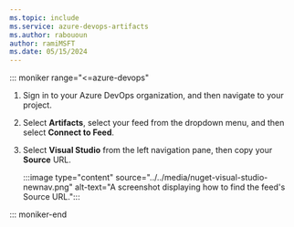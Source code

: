 ```yaml
---
ms.topic: include
ms.service: azure-devops-artifacts
ms.author: rabououn
author: ramiMSFT
ms.date: 05/15/2024
---
```


::: moniker range="<=azure-devops"

1. Sign in to your Azure DevOps organization, and then navigate to your project.

1. Select **Artifacts**, select your feed from the dropdown menu, and then select **Connect to Feed**.

1. Select **Visual Studio** from the left navigation pane, then copy your **Source** URL.

    :::image type="content" source="../../media/nuget-visual-studio-newnav.png" alt-text="A screenshot displaying how to find the feed's Source URL.":::

::: moniker-end
